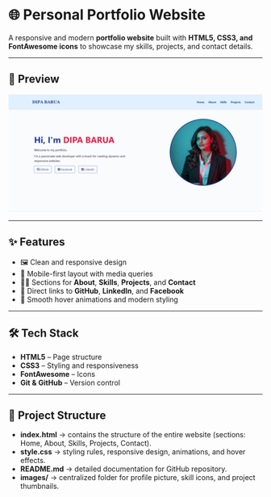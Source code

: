 # 🌐 Personal Portfolio Website

A responsive and modern **portfolio website** built with **HTML5, CSS3, and FontAwesome icons** to showcase my skills, projects, and contact details.  

---

## 📸 Preview
![Portfolio Screenshot](images/image.jpg)

---

## ✨ Features
- 🖼️ Clean and responsive design  
- 📱 Mobile-first layout with media queries  
- 🧑‍💻 Sections for **About**, **Skills**, **Projects**, and **Contact**  
- 🔗 Direct links to **GitHub**, **LinkedIn**, and **Facebook**  
- 🎨 Smooth hover animations and modern styling  

---

## 🛠️ Tech Stack
- **HTML5** – Page structure  
- **CSS3** – Styling and responsiveness  
- **FontAwesome** – Icons  
- **Git & GitHub** – Version control  

---

## 📂 Project Structure
- **index.html** → contains the structure of the entire website (sections: Home, About, Skills, Projects, Contact).  
- **style.css** → styling rules, responsive design, animations, and hover effects.  
- **README.md** → detailed documentation for GitHub repository.  
- **images/** → centralized folder for profile picture, skill icons, and project thumbnails. 
